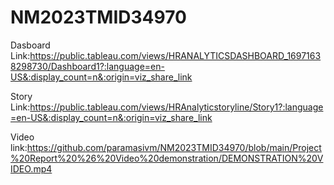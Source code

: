 # NM2023TMID34970

Dasboard Link:https://public.tableau.com/views/HRANALYTICSDASHBOARD_16971638298730/Dashboard1?:language=en-US&:display_count=n&:origin=viz_share_link

Story Link:https://public.tableau.com/views/HRAnalyticstoryline/Story1?:language=en-US&:display_count=n&:origin=viz_share_link

Video link:https://github.com/paramasivm/NM2023TMID34970/blob/main/Project%20Report%20%26%20Video%20demonstration/DEMONSTRATION%20VIDEO.mp4
